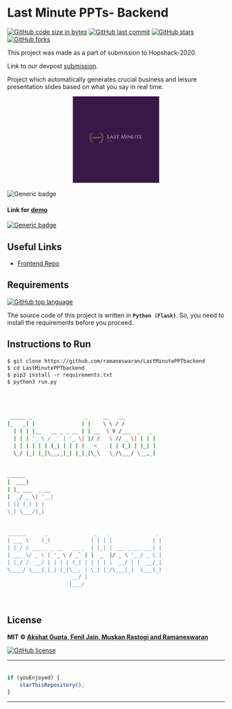 # Last Minute PPTs- Backend

[![GitHub code size in bytes](https://img.shields.io/github/languages/code-size/ramaneswaran/LastMinutePPTbackend?logo=github&style=social)](https://github.com/ramaneswaran/) [![GitHub last commit](https://img.shields.io/github/last-commit/ramaneswaran/LastMinutePPTbackend?style=social&logo=git)](https://github.com/ramaneswaran/) [![GitHub stars](https://img.shields.io/github/stars/ramaneswaran/LastMinutePPTbackend?style=social)](https://github.com/ramaneswaran/LastMinutePPTbackend/stargazers) [![GitHub forks](https://img.shields.io/github/forks/ramaneswaran/LastMinutePPTbackend?style=social&logo=git)](https://github.com/ramaneswaran/LastMinutePPTbackend/network)

This project was made as a part of submission to Hopshack-2020.

Link to our devpost [submission](https://devpost.com/software/last-minute-ppts).

Project which automatically generates crucial business and leisure presentation slides based on what you say in real time.

<p align="center">
<a href="#!">
<img src="assets/logo.png" width="200px" alt="Last Minute PPTs Logo"/>
</a>
</p>

![Generic badge](https://img.shields.io/badge/Last_Minute-PPTs-orange) 

#### Link for [demo](https://lmppt.akshatvg.com) 
[![Generic badge](https://img.shields.io/badge/view-demo-orange)](https://lmppt.akshatvg.com)

## Useful Links

- [Frontend Repo](https://github.com/Devil39/LastMinutePPTFrontend)

## Requirements

[![GitHub top language](https://img.shields.io/github/languages/top/ramaneswaran/LastMinutePPTbackend?logo=css&style=social)](https://github.com/ramaneswaran/)

The source code of this project is written in **`Python (Flask)`**. So, you need to install the requirements before you proceed.

## Instructions to Run
```
$ git clone https://github.com/ramaneswaran/LastMinutePPTbackend
$ cd LastMinutePPTbackend
$ pip3 install -r requirements.txt
$ python3 run.py
```



```bash



 _____ _                 _     __   __            
|_   _| |               | |    \ \ / /            
  | | | |__   __ _ _ __ | | __  \ V /___  _   _   
  | | | '_ \ / _` | '_ \| |/ /   \ // _ \| | | |  
  | | | | | | (_| | | | |   <    | | (_) | |_| |  
  \_/ |_| |_|\__,_|_| |_|_|\_\   \_/\___/ \__,_|  
                                                  
                                                  
______                                            
|  ___|                                           
| |_ ___  _ __                                    
|  _/ _ \| '__|                                   
| || (_) | |                                      
\_| \___/|_|                                      
                                                  
                                                  
______      _               _   _               _ 
| ___ \    (_)             | | | |             | |
| |_/ / ___ _ _ __   __ _  | |_| | ___ _ __ ___| |
| ___ \/ _ \ | '_ \ / _` | |  _  |/ _ \ '__/ _ \ |
| |_/ /  __/ | | | | (_| | | | | |  __/ | |  __/_|
\____/ \___|_|_| |_|\__, | \_| |_/\___|_|  \___(_)
                     __/ |                        
                    |___/                         

 


```

## License

**MIT &copy; [Akshat Gupta, Fenil Jain, Muskan Rastogi and Ramaneswaran](https://github.com/ramaneswaran/LastMinutePPTbackend/blob/master/LICENSE)**

[![GitHub license](https://img.shields.io/github/license/ramaneswaran/LastMinutePPTbackend?style=social&logo=github)](https://github.com/ramaneswaran/LastMinutePPTbackend/blob/master/LICENSE)

---------

```javascript

if (youEnjoyed) {
    starThisRepository();
}

```

-----------

